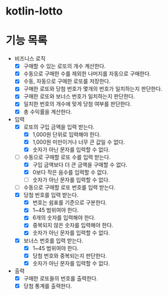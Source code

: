 # kotlin-lotto

# 기능 목록

- 비즈니스 로직
    - [x] 구매할 수 있는 로또의 개수 계산한다.
    - [x] 수동으로 구매한 수를 제외한 나머지를 자동으로 구매한다.
    - [x] 수동, 자동으로 구매한 로또를 저장한다.
    - [x] 구매한 로또와 당첨 번호가 몇개의 번호가 일치하는지 판단한다.
    - [x] 구매한 로또와 보너스 번호가 일치하는지 판단한다.
    - [x] 일치한 번호의 개수에 맞게 당첨 여부를 판단한다.
    - [x] 총 수익률을 계산한다.

- 입력
    - [x] 로또의 구입 금액을 입력 받는다.
        - [x] 1,000원 단위로 입력해야 한다.
        - [x] 1,000원 미만이거나 너무 큰 값일 수 없다.
        - [x] 숫자가 아닌 문자를 입력할 수 없다.
    - [ ] 수동으로 구매할 로또 수를 입력 받는다.
        - [x] 구입 금액보다 더 큰 금액을 구매할 수 없다.
        - [x] 0보다 작은 음수를 입력할 수 없다.
        - [ ] 숫자가 아닌 문자를 입력할 수 없다.
    - [ ] 수동으로 구매할 로또 번호를 입력 받는다.
    - [x] 당첨 번호를 입력 받는다.
        - [x] 번호는 쉼표를 기준으로 구분한다.
        - [x] 1~45 범위여야 한다.
        - [x] 6개의 숫자를 입력해야 한다.
        - [x] 중복되지 않은 숫자를 입력해야 한다.
        - [x] 숫자가 아닌 문자를 입력할 수 없다.
    - [x] 보너스 번호를 입력 받는다.
        - [x] 1~45 범위여야 한다.
        - [x] 당첨 번호와 중복되는지 판단한다.
        - [x] 숫자가 아닌 문자를 입력할 수 없다.

- 출력
    - [x] 구매한 로또들의 번호를 출력한다.
    - [x] 당첨 통계를 출력한다.
